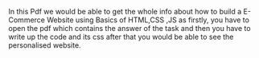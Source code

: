 In this Pdf we would be able to get the whole info about how to build a E-Commerce Website using Basics of HTML,CSS ,JS as firstly, you have to open the pdf which contains the answer of the task and then you have to write up the code and its css after that you would be able to see the personalised website.
